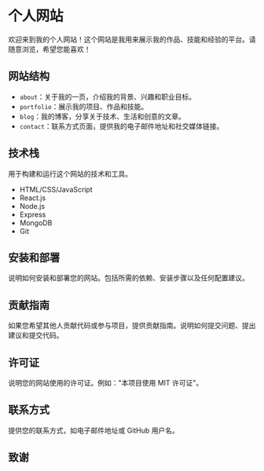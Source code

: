 # 个人网站

欢迎来到我的个人网站！这个网站是我用来展示我的作品、技能和经验的平台。请随意浏览，希望您能喜欢！

## 网站结构

- `about`：关于我的一页，介绍我的背景、兴趣和职业目标。
- `portfolio`：展示我的项目、作品和技能。
- `blog`：我的博客，分享关于技术、生活和创意的文章。
- `contact`：联系方式页面，提供我的电子邮件地址和社交媒体链接。

## 技术栈

用于构建和运行这个网站的技术和工具。

- HTML/CSS/JavaScript
- React.js
- Node.js
- Express
- MongoDB
- Git

## 安装和部署

说明如何安装和部署您的网站。包括所需的依赖、安装步骤以及任何配置建议。

## 贡献指南

如果您希望其他人贡献代码或参与项目，提供贡献指南。说明如何提交问题、提出建议和提交代码。

## 许可证

说明您的网站使用的许可证。例如："本项目使用 MIT 许可证"。

## 联系方式

提供您的联系方式，如电子邮件地址或 GitHub 用户名。

## 致谢

